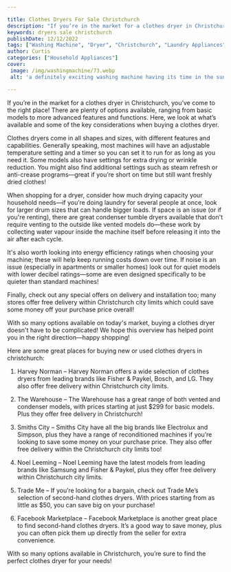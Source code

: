 ```yaml
---

title: Clothes Dryers For Sale Christchurch
description: "If you’re in the market for a clothes dryer in Christchurch, you’ve come to the right place! There are plenty of options available...see more detail"
keywords: dryers sale christchurch
publishDate: 12/12/2022
tags: ["Washing Machine", "Dryer", "Christchurch", "Laundry Appliances", "Buy Appliance"]
author: Curtis
categories: ["Household Appliances"]
cover: 
 image: /img/washingmachine/73.webp
 alt: 'a definitely exciting washing machine having its time in the sun'

---
```


If you’re in the market for a clothes dryer in Christchurch, you’ve come to the right place! There are plenty of options available, ranging from basic models to more advanced features and functions. Here, we look at what’s available and some of the key considerations when buying a clothes dryer.

Clothes dryers come in all shapes and sizes, with different features and capabilities. Generally speaking, most machines will have an adjustable temperature setting and a timer so you can set it to run for as long as you need it. Some models also have settings for extra drying or wrinkle reduction. You might also find additional settings such as steam refresh or anti-crease programs—great if you’re short on time but still want freshly dried clothes! 

When shopping for a dryer, consider how much drying capacity your household needs—if you’re doing laundry for several people at once, look for larger drum sizes that can handle bigger loads. If space is an issue (or if you're renting), there are great condenser tumble dryers available that don't require venting to the outside like vented models do—these work by collecting water vapour inside the machine itself before releasing it into the air after each cycle. 

It's also worth looking into energy efficiency ratings when choosing your machine; these will help keep running costs down over time. If noise is an issue (especially in apartments or smaller homes) look out for quiet models with lower decibel ratings—some are even designed specifically to be quieter than standard machines! 

Finally, check out any special offers on delivery and installation too; many stores offer free delivery within Christchurch city limits which could save some money off your purchase price overall! 

With so many options available on today's market, buying a clothes dryer doesn't have to be complicated! We hope this overview has helped point you in the right direction—happy shopping!

Here are some great places for buying new or used clothes dryers in christchurch:

1. Harvey Norman – Harvey Norman offers a wide selection of clothes dryers from leading brands like Fisher & Paykel, Bosch, and LG. They also offer free delivery within Christchurch city limits. 

2. The Warehouse – The Warehouse has a great range of both vented and condenser models, with prices starting at just $299 for basic models. Plus they offer free delivery in Christchurch! 

3. Smiths City – Smiths City have all the big brands like Electrolux and Simpson, plus they have a range of reconditioned machines if you’re looking to save some money on your purchase price. They also offer free delivery within the Christchurch city limits too! 

4. Noel Leeming – Noel Leeming have the latest models from leading brands like Samsung and Fisher & Paykel, plus they offer free delivery within Christchurch city limits. 

5. Trade Me – If you’re looking for a bargain, check out Trade Me’s selection of second-hand clothes dryers. With prices starting from as little as $50, you can save big on your purchase!

6. Facebook Marketplace – Facebook Marketplace is another great place to find second-hand clothes dryers. It’s a good way to save money, plus you can often pick them up directly from the seller for extra convenience. 

With so many options available in Christchurch, you’re sure to find the perfect clothes dryer for your needs!
